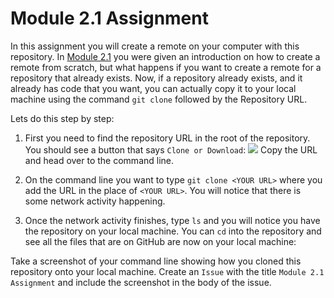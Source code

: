 # Module 2.1 Assignment

In this assignment you will create a remote on your computer with this repository. In [Module 2.1](https://youtu.be/R2bLo-KiYlU)
you were given an introduction on how to create a remote from scratch, but what happens if you want to create a remote for a
repository that already exists. Now, if a repository already exists, and it already has code that you want, 
you can actually copy it to your local machine using the command `git clone` followed by the Repository URL.

Lets do this step by step:

1. First you need to find the repository URL in the root of the repository. You should see a button that says `Clone or Download`:
![](https://github.com/github-campus-advisors/Campus-Advisor-Training/blob/master/Module%202/assets/clone_one.png)
Copy the URL and head over to the command line.

2. On the command line you want to type `git clone <YOUR URL>` where you add the URL in the place of `<YOUR URL>`.
You will notice that there is some network activity happening. 

3. Once the network activity finishes, type `ls` and you will notice you have the repository on your local machine. You
can `cd` into the repository and see all the files that are on GitHub are now on your local machine:

Take a screenshot of your command line showing how you cloned this repository onto your local machine. Create an `Issue` with the title `Module 2.1 Assignment` and include the screenshot in the body of the issue.

